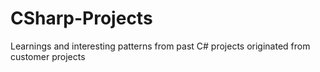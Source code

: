 # CSharp-Projects
Learnings and interesting patterns from past C# projects originated from customer projects
